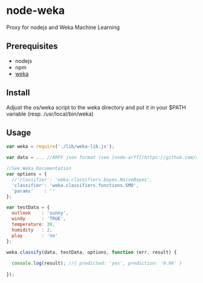 # node-weka

Proxy for nodejs and Weka Machine Learning

## Prerequisites

* nodejs
* npm
* [weka](http://www.cs.waikato.ac.nz/~ml/weka/downloading.html)

## Install

Adjust the os/weka script to the weka directory and put it in your $PATH variable (resp. /usr/local/bin/weka) 

## Usage

```javascript
var weka = require('./lib/weka-lib.js');

var data = ... //ARFF json format (see [node-arff](https://github.com/chesles/node-arff))

//See Weka Documentation
var options = {
  //'classifier': 'weka.classifiers.bayes.NaiveBayes',
  'classifier': 'weka.classifiers.functions.SMO',
  'params'    : ''
};

var testData = {
  outlook    : 'sunny',
  windy      : 'TRUE',
  temperature: 30,
  humidity   : 2,
  play       : 'no'
};

weka.classify(data, testData, options, function (err, result) {
  
  console.log(result); //{ predicted: 'yes', prediction: '0.96' }
  
});

```